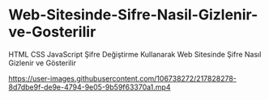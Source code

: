 # Web-Sitesinde-Sifre-Nasil-Gizlenir-ve-Gosterilir

HTML CSS JavaScript Şifre Değiştirme Kullanarak Web Sitesinde Şifre Nasıl Gizlenir ve Gösterilir

https://user-images.githubusercontent.com/106738272/217828278-8d7dbe9f-de9e-4794-9e05-9b59f63370a1.mp4


